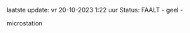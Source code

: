 laatste update: 
vr 20-10-2023  1:22   uur 
Status: FAALT - geel - 
<div class="service R">microstation</div>